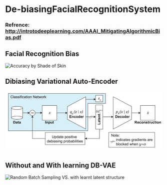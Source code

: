 # De-biasingFacialRecognitionSystem
### Refrence: http://introtodeeplearning.com/AAAI_MitigatingAlgorithmicBias.pdf

## Facial Recognition Bias
![Accuracy by Shade of Skin](https://miro.medium.com/max/1400/1*xOJ3mjjsIfud7GPS7XNJIQ.png)

## Dibiasing Variational Auto-Encoder
![DB VAE](https://github.com/Themoonflow/De-biasingFacialRecognitionSystem/blob/main/img/DB-VAE.png)

## Without and With learning DB-VAE
![Random Batch Sampling VS. with learnt latent structure](https://www.researchgate.net/profile/Ava-Soleimany/publication/334381622/figure/fig1/AS:779301393801218@1562811339790/Batches-sampled-for-training-without-left-and-with-right-learned-debiasing-The.png)
